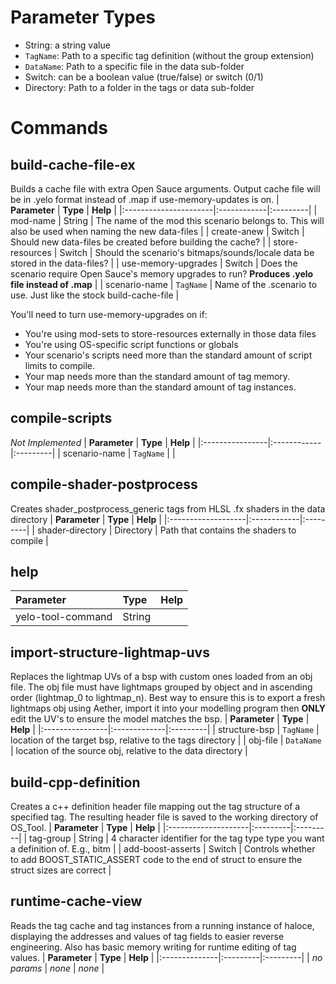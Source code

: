 

# Parameter Types #
  * String: a string value
  * `TagName`: Path to a specific tag definition (without the group extension)
  * `DataName`: Path to a specific file in the data sub-folder
  * Switch: can be a boolean value (true/false) or switch (0/1)
  * Directory: Path to a folder in the tags or data sub-folder

# Commands #

## build-cache-file-ex ##
Builds a cache file with extra Open Sauce arguments. Output cache file will be in .yelo format instead of .map if use-memory-updates is on.
| **Parameter**         |  **Type**   | **Help** |
|:----------------------|:------------|:---------|
| mod-name            |  String   | The name of the mod this scenario belongs to. This will also be used when naming the new data-files |
| create-anew         |  Switch   | Should new data-files be created before building the cache? |
| store-resources     |  Switch   | Should the scenario's bitmaps/sounds/locale data be stored in the data-files? |
| use-memory-upgrades |  Switch   | Does the scenario require Open Sauce's memory upgrades to run? **Produces .yelo file instead of .map** |
| scenario-name       | `TagName` | Name of the .scenario to use. Just like the stock build-cache-file |

You'll need to turn use-memory-upgrades on if:
  * You're using mod-sets to store-resources externally in those data files
  * You're using OS-specific script functions or globals
  * Your scenario's scripts need more than the standard amount of script limits to compile.
  * Your map needs more than the standard amount of tag memory.
  * Your map needs more than the standard amount of tag instances.


## compile-scripts ##
_Not Implemented_
| **Parameter**   |  **Type**   | **Help** |
|:----------------|:------------|:---------|
| scenario-name | `TagName` |        |


## compile-shader-postprocess ##
Creates shader\_postprocess\_generic tags from HLSL .fx shaders in the data directory
| **Parameter**      | **Type**    | **Help** |
|:-------------------|:------------|:---------|
| shader-directory | Directory | Path that contains the shaders to compile |


## help ##

| **Parameter**       | **Type** | **Help** |
|:--------------------|:---------|:---------|
| yelo-tool-command | String |        |


## import-structure-lightmap-uvs ##
Replaces the lightmap UVs of a bsp with custom ones loaded from an obj file. The obj file must have lightmaps grouped by object and in ascending order (lightmap\_0 to lightmap\_n). Best way to ensure this is to export a fresh lightmaps obj using Aether, import it into your modelling program then **ONLY** edit the UV's to ensure the model matches the bsp.
| **Parameter**   |  **Type**    | **Help** |
|:----------------|:-------------|:---------|
| structure-bsp | `TagName`  | location of the target bsp, relative to the tags directory |
| obj-file      | `DataName` | location of the source obj, relative to the data directory |


## build-cpp-definition ##
Creates a c++ definition header file mapping out the tag structure of a specified tag.
The resulting header file is saved to the working directory of OS\_Tool.
| **Parameter**       | **Type** | **Help** |
|:--------------------|:---------|:---------|
| tag-group         | String | 4 character identifier for the tag type type you want a definition of. E.g., bitm |
| add-boost-asserts | Switch | Controls whether to add BOOST\_STATIC\_ASSERT code to the end of struct to ensure the struct sizes are correct |


## runtime-cache-view ##
Reads the tag cache and tag instances from a running instance of haloce, displaying the addresses and values of tag fields to easier reverse engineering. Also has basic memory writing for runtime editing of tag values.
| **Parameter** | **Type** | **Help** |
|:--------------|:---------|:---------|
| _no params_ | _none_ | _none_ |